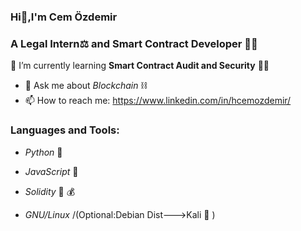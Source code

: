 ### Hi👋,I'm Cem Özdemir
          
### A Legal Intern⚖️ and Smart Contract Developer 👨‍💻



🌱 I’m currently learning __Smart Contract Audit and Security__ 🐱‍💻
- 💬 Ask me about _Blockchain_ ⛓️
- 📫 How to reach me: https://www.linkedin.com/in/hcemozdemir/


### Languages and Tools:
* _Python_ :snake: 

* _JavaScript_  :older_man:

* _Solidity_ :closed_lock_with_key: :moneybag:

* _GNU/Linux_ /(Optional:Debian Dist--->Kali :dragon: )
